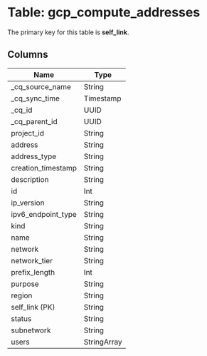# Table: gcp_compute_addresses



The primary key for this table is **self_link**.



## Columns
| Name          | Type          |
| ------------- | ------------- |
|_cq_source_name|String|
|_cq_sync_time|Timestamp|
|_cq_id|UUID|
|_cq_parent_id|UUID|
|project_id|String|
|address|String|
|address_type|String|
|creation_timestamp|String|
|description|String|
|id|Int|
|ip_version|String|
|ipv6_endpoint_type|String|
|kind|String|
|name|String|
|network|String|
|network_tier|String|
|prefix_length|Int|
|purpose|String|
|region|String|
|self_link (PK)|String|
|status|String|
|subnetwork|String|
|users|StringArray|